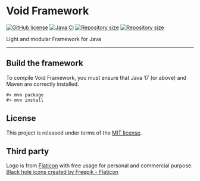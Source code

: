 # Void Framework

[![GitHub license](https://img.shields.io/badge/license-MIT-blue.svg)](https://raw.githubusercontent.com/voidframework/voidframework/master/LICENSE)
[![Java CI](https://img.shields.io/github/workflow/status/voidframework/voidframework/Java%20CI)](https://github.com/voidframework/voidframework/actions/workflows/main.yml)
[![Repository size](https://img.shields.io/github/v/release/voidframework/voidframework)](https://github.com/voidframework/voidframework/releases)
[![Repository size](https://img.shields.io/github/repo-size/voidframework/voidframework.svg?logo=git)](https://github.com/voidframework/voidframework)

Light and modular Framework for Java
*****



## Build the framework
To compile Void Framework, you must ensure that Java 17 (or above) and Maven are correctly
installed.

    #> mvn package
    #> mvn install



## License
This project is released under terms of the [MIT license](https://raw.githubusercontent.com/voidframework/voidframework/master/LICENSE).



## Third party

Logo is from [Flaticon](https://www.flaticon.com/free-icon/black-hole_1873555) with 
free usage for personal and commercial purpose. <a href="https://www.flaticon.com/free-icons/black-hole" title="black hole icons">Black hole icons created by Freepik - Flaticon</a>
